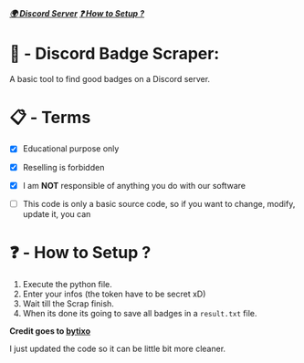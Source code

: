 ##### [🌍 Discord Server](https://discord.gg/rNbcUvV7) [❓ How to Setup ?](https://github.com/Ib69/discord-badge-scraper/blob/main/README.md#---how-to-setup-)

# 🔎 - Discord Badge Scraper:
A basic tool to find good badges on a Discord server.

# 📋 - Terms
- [x] Educational purpose only
- [x] Reselling is forbidden
- [x] I am **NOT** responsible of anything you do with our software
- [ ] This code is only a basic source code, so if you want to change, modify, update it, you can


# ❓ - How to Setup ?
1. Execute the python file.
2. Enter your infos (the token have to be secret xD)
3. Wait till the Scrap finish.
4. When its done its going to save all badges in a `result.txt` file.


**Credit goes to [bytixo](https://github.com/bytixo/BadgeScraper)**

I just updated the code so it can be little bit more cleaner.

